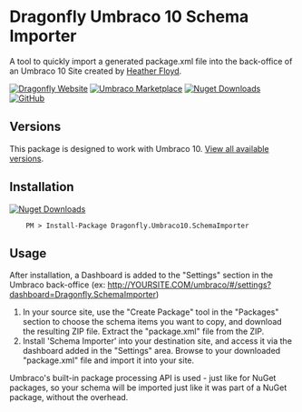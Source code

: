 # Dragonfly Umbraco 10 Schema Importer #

A tool to quickly import a generated package.xml file into the back-office of an Umbraco 10 Site created by [Heather Floyd](https://www.HeatherFloyd.com).

[![Dragonfly Website](https://img.shields.io/badge/Dragonfly-Website-A84492)](https://DragonflyLibraries.com/umbraco-packages/schema-importer/) [![Umbraco Marketplace](https://img.shields.io/badge/Umbraco-Marketplace-3544B1?logo=Umbraco&logoColor=white)](https://marketplace.umbraco.com/package/Dragonfly.Umbraco10.SchemaImporter) [![Nuget Downloads](https://buildstats.info/nuget/Dragonfly.Umbraco10.SchemaImporter)](https://www.nuget.org/packages/Dragonfly.Umbraco10.SchemaImporter/) [![GitHub](https://img.shields.io/badge/GitHub-Sourcecode-blue?logo=github)](https://github.com/hfloyd/Dragonfly.Umbraco10.SchemaImporter)


## Versions ##
This package is designed to work with Umbraco 10. [View all available versions](https://DragonflyLibraries.com/umbraco-packages/schema-importer/#Versions).

## Installation ##
[![Nuget Downloads](https://buildstats.info/nuget/Dragonfly.Umbraco10.SchemaImporter)](https://www.nuget.org/packages/Dragonfly.Umbraco10.SchemaImporter/)


```
    PM > Install-Package Dragonfly.Umbraco10.SchemaImporter
```

## Usage ##
After installation, a Dashboard is added to the "Settings" section in the Umbraco back-office (ex: http://YOURSITE.COM/umbraco/#/settings?dashboard=Dragonfly.SchemaImporter)

1. In your source site, use the "Create Package" tool in the "Packages" section to choose the schema items you want to copy, and download the resulting ZIP file. Extract the "package.xml" file from the ZIP.
2. Install 'Schema Importer' into your destination site, and access it via the dashboard added in the "Settings" area. Browse to your downloaded "package.xml" file and import it into your site.

Umbraco's built-in package processing API is used - just like for NuGet packages, so your schema will be imported just like it was part of a NuGet package, without the overhead.

